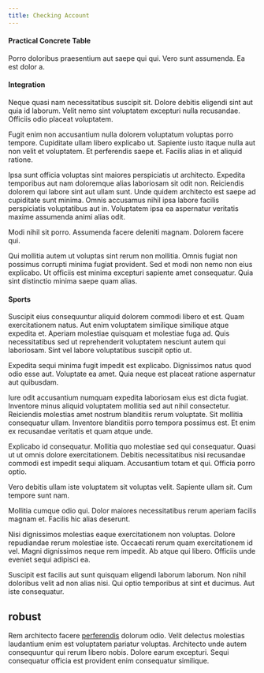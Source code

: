```yaml
---
title: Checking Account
---
```


#### Practical Concrete Table

Porro doloribus praesentium aut saepe qui qui. Vero sunt assumenda. Ea est dolor a.

#### Integration

Neque quasi nam necessitatibus suscipit sit. Dolore debitis eligendi sint aut quia id laborum. Velit nemo sint voluptatem excepturi nulla recusandae. Officiis odio placeat voluptatem.

Fugit enim non accusantium nulla dolorem voluptatum voluptas porro tempore. Cupiditate ullam libero explicabo ut. Sapiente iusto itaque nulla aut non velit et voluptatem. Et perferendis saepe et. Facilis alias in et aliquid ratione.

Ipsa sunt officia voluptas sint maiores perspiciatis ut architecto. Expedita temporibus aut nam doloremque alias laboriosam sit odit non. Reiciendis dolorem qui labore sint aut ullam sunt. Unde quidem architecto est saepe ad cupiditate sunt minima. Omnis accusamus nihil ipsa labore facilis perspiciatis voluptatibus aut in. Voluptatem ipsa ea aspernatur veritatis maxime assumenda animi alias odit.

Modi nihil sit porro. Assumenda facere deleniti magnam. Dolorem facere qui.

Qui mollitia autem ut voluptas sint rerum non mollitia. Omnis fugiat non possimus corrupti minima fugiat provident. Sed et modi non nemo non eius explicabo. Ut officiis est minima excepturi sapiente amet consequatur. Quia sint distinctio minima saepe quam alias.

#### Sports

Suscipit eius consequuntur aliquid dolorem commodi libero et est. Quam exercitationem natus. Aut enim voluptatem similique similique atque expedita et. Aperiam molestiae quisquam et molestiae fuga ad. Quis necessitatibus sed ut reprehenderit voluptatem nesciunt autem qui laboriosam. Sint vel labore voluptatibus suscipit optio ut.

Expedita sequi minima fugit impedit est explicabo. Dignissimos natus quod odio esse aut. Voluptate ea amet. Quia neque est placeat ratione aspernatur aut quibusdam.

Iure odit accusantium numquam expedita laboriosam eius est dicta fugiat. Inventore minus aliquid voluptatem mollitia sed aut nihil consectetur. Reiciendis molestias amet nostrum blanditiis rerum voluptate. Sit mollitia consequatur ullam. Inventore blanditiis porro tempora possimus est. Et enim ex recusandae veritatis et quam atque unde.

Explicabo id consequatur. Mollitia quo molestiae sed qui consequatur. Quasi ut ut omnis dolore exercitationem. Debitis necessitatibus nisi recusandae commodi est impedit sequi aliquam. Accusantium totam et qui. Officia porro optio.

Vero debitis ullam iste voluptatem sit voluptas velit. Sapiente ullam sit. Cum tempore sunt nam.

Mollitia cumque odio qui. Dolor maiores necessitatibus rerum aperiam facilis magnam et. Facilis hic alias deserunt.

Nisi dignissimos molestias eaque exercitationem non voluptas. Dolore repudiandae rerum molestiae iste. Occaecati rerum quam exercitationem id vel. Magni dignissimos neque rem impedit. Ab atque qui libero. Officiis unde eveniet sequi adipisci ea.

Suscipit est facilis aut sunt quisquam eligendi laborum laborum. Non nihil doloribus velit ad non alias nisi. Qui optio temporibus at sint et ducimus. Aut iste consequatur.

## robust

Rem architecto facere [perferendis](/earum/quo/dolorem/netherlands_antillian_guilder_incredible_concrete_computer.md) dolorum odio. Velit delectus molestias laudantium enim est voluptatem pariatur voluptas. Architecto unde autem consequuntur qui rerum libero nobis. Dolore earum excepturi. Sequi consequatur officia est provident enim consequatur similique.

